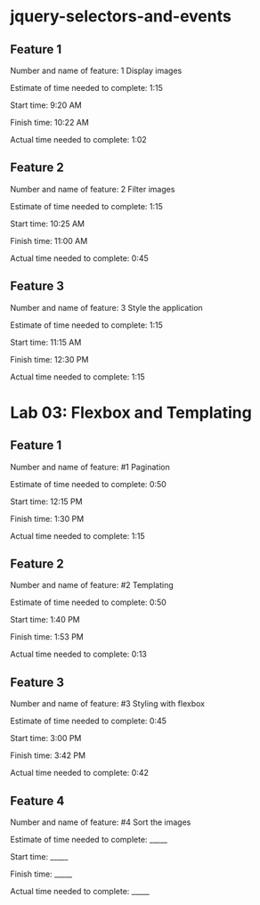 # jquery-selectors-and-events 

## Feature 1
Number and name of feature: 1 Display images

Estimate of time needed to complete: 1:15

Start time: 9:20 AM

Finish time: 10:22 AM

Actual time needed to complete: 1:02

## Feature 2
Number and name of feature: 2 Filter images

Estimate of time needed to complete: 1:15

Start time: 10:25 AM

Finish time: 11:00 AM

Actual time needed to complete: 0:45

## Feature 3
Number and name of feature: 3 Style the application

Estimate of time needed to complete: 1:15

Start time: 11:15 AM

Finish time: 12:30 PM

Actual time needed to complete: 1:15


# Lab 03: Flexbox and Templating

## Feature 1
Number and name of feature: #1 Pagination

Estimate of time needed to complete: 0:50

Start time: 12:15 PM

Finish time: 1:30 PM

Actual time needed to complete: 1:15

## Feature 2
Number and name of feature: #2 Templating

Estimate of time needed to complete: 0:50

Start time: 1:40 PM

Finish time: 1:53 PM

Actual time needed to complete: 0:13 

## Feature 3
Number and name of feature: #3 Styling with flexbox

Estimate of time needed to complete: 0:45 

Start time: 3:00 PM

Finish time: 3:42 PM

Actual time needed to complete: 0:42

## Feature 4
Number and name of feature: #4 Sort the images

Estimate of time needed to complete: _____

Start time: _____

Finish time: _____

Actual time needed to complete: _____